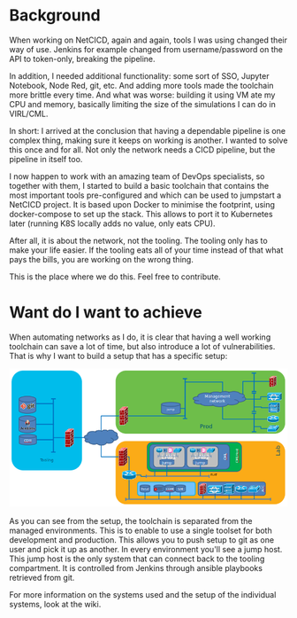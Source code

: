# Background
When working on NetCICD, again and again, tools I was using changed their way of use. Jenkins for example changed from username/password on the API to token-only, breaking the pipeline. 

In addition, I needed additional functionality: some sort of SSO, Jupyter Notebook, Node Red, git, etc. And adding more tools made the toolchain more brittle every time. And what was worse: building it using VM ate my CPU and memory, basically limiting the size of the simulations I can do in VIRL/CML.

In short: I arrived at the conclusion that having a dependable pipeline is one complex thing, making sure it keeps on working is another. I wanted to solve this once and for all. Not only the network needs a CICD pipeline, but the pipeline in itself too.

I now happen to work with an amazing team of DevOps specialists, so together with them, I started to build a basic toolchain that contains the most important tools pre-configured and which can be used to jumpstart a NetCICD project. It is based upon Docker to minimise the footprint, using docker-compose to set up the stack. This allows to port it to Kubernetes later (running K8S locally adds no value, only eats CPU). 

After all, it is about the network, not the tooling. The tooling only has to make your life easier. If the tooling eats all of your time instead of that what pays the bills, you are working on the wrong thing.

This is the place where we do this. Feel free to contribute.

# Want do I want to achieve
When automating networks as I do, it is clear that having a well working toolchain can save a lot of time, but also introduce a lot of vulnerabilities. That is why I want to build a setup that has a specific setup:

![toolchain](toolchain.png)

As you can see from the setup, the toolchain is separated from the managed environments. This is to enable to use a single toolset for both development and production. This allows you to push setup to git as one user and pick it up as another.
In every environment you'll see a jump host. This jump host is the only system that can connect back to the tooling compartment. It is controlled from Jenkins through ansible playbooks retrieved from git.

For more information on the systems used and the setup of the individual systems, look at the wiki.
